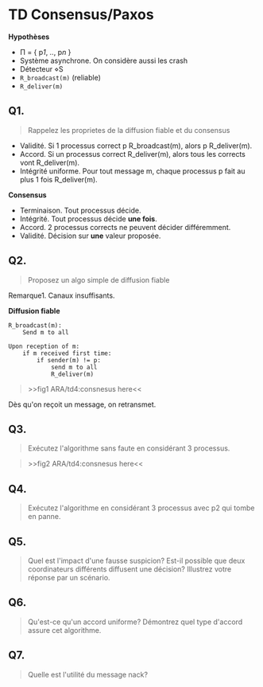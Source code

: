 # TD Consensus/Paxos

**Hypothèses**
- Π = { p*1*, *..*, p*n* }
- Système asynchrone. On considère aussi les crash
- Détecteur ⋄S
- `R_broadcast(m)` (reliable)
- `R_deliver(m)`

## Q1.
> Rappelez les proprietes de la diffusion fiable et du consensus

- Validité. Si 1 processus correct p R_broadcast(m), alors p R_deliver(m).
- Accord. Si un processus correct R_deliver(m), alors tous les corrects vont R_deliver(m).
- Intégrité uniforme. Pour tout message m, chaque processus p fait au plus 1 fois R_deliver(m).

**Consensus**
- Terminaison. Tout processus décide.
- Intégrité. Tout processus décide **une fois**.
- Accord. 2 processus corrects ne peuvent décider différemment.
- Validité. Décision sur **une** valeur proposée.

## Q2.
> Proposez un algo simple de diffusion fiable

Remarque1. Canaux insuffisants.

**Diffusion fiable**
```
R_broadcast(m):
	Send m to all

Upon reception of m:
	if m received first time:
		if sender(m) != p:
			send m to all
			R_deliver(m)

```
> \>\>fig1 ARA/td4:consnesus here<<

Dès qu'on reçoit un message, on retransmet.

## Q3.
> Exécutez l'algorithme sans faute en considérant 3 processus.


> \>\>fig2 ARA/td4:consnesus here<<

## Q4.
> Exécutez l'algorithme en considérant 3 processus avec p2 qui tombe en panne.

## Q5.
> Quel est l'impact d'une fausse suspicion? Est-il possible que deux coordinateurs
différents diffusent une décision? Illustrez votre réponse par un scénario.


## Q6.
> Qu'est-ce qu'un accord uniforme? Démontrez quel type d'accord assure cet algorithme.

## Q7.
> Quelle est l'utilité du message nack?


